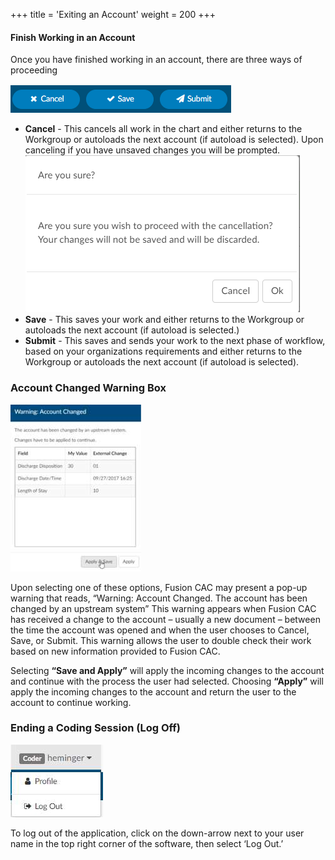 +++
title = 'Exiting an Account'
weight = 200
+++

#### Finish Working in an Account

Once you have finished working in an account, there are three ways of proceeding

![Actions](image-268.png)

- **Cancel** - This cancels all work in the chart and either returns to the Workgroup or autoloads the next account (if autoload is selected). Upon canceling if you have unsaved changes you will be prompted. ![Are You Sure](image-269.png)
- **Save** - This saves your work and either returns to the Workgroup or autoloads the next account (if autoload is selected.)
- **Submit** - This saves and sends your work to the next phase of workflow, based on your organizations requirements and either returns to the Workgroup or autoloads the next account (if autoload is selected).

### Account Changed Warning Box

![Warning Box](image-272.jpg)

Upon selecting one of these options, Fusion CAC may present a pop-up
warning that reads, “Warning: Account Changed. The account has been
changed by an upstream system” This warning appears when Fusion CAC
has received a change to the account – usually a new document – between
the time the account was opened and when the user chooses to Cancel,
Save, or Submit. This warning allows the user to double check their work
based on new information provided to Fusion CAC.

Selecting **“Save and Apply”** will apply the incoming changes to the account
and continue with the process the user had selected. Choosing **“Apply”** will
apply the incoming changes to the account and return the user to the
account to continue working.

### Ending a Coding Session (Log Off)

![Log Off](image-275.jpg)

To log out of the application, click on the down-arrow next to your user name in the
top right corner of the software, then select ‘Log Out.’
